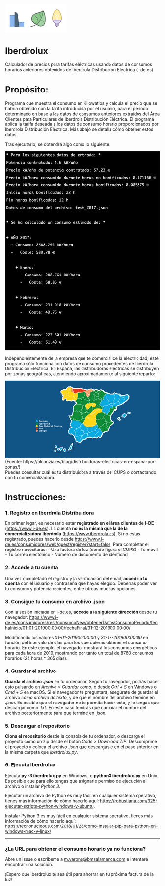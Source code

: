 <img src="images/logo.png" alt="Logo de Iberdrolux" width="200"/>

# Iberdrolux
Calculador de precios para tarifas eléctricas usando datos de consumos horarios anteriores obtenidos de Iberdrola Distribución Eléctrica (i-de.es)

# Propósito:
Programa que muestra el consumo en Kilowatios y calcula el precio que se habría obtenido con la tarifa introducida por el usuario, para el periodo determinado en base a los datos de consumos anteriores extraídos del Área Clientes para Particulares de Iberdrola Distribución Eléctrica.
El programa aplica la tarifa deseada a los datos de consumo horario proporcionados por Iberdrola Distribución Eléctrica. Más abajo se detalla cómo obtener estos datos.

Tras ejecutarlo, se obtendrá algo como lo siguiente:

<img src="images/output.png" alt="Resultado de Iberdrolux" width="600"/>

Independientemente de la empresa que te comercialice la electricidad, este programa sólo funciona con datos de consumo procedentes de Iberdrola Distribución Eléctrica. En España, las distribudoras eléctricas se distribuyen por zonas geográficas, atendiendo aproximadamente al siguiente reparto:

<img src="images/mapa-distribuidoras.jpg" alt="Mapa de distribuidoras eléctricas en España" width="800"/>
(Fuente: https://alcanzia.es/blog/distribuidoras-electricas-en-espana-por-zonas/)

<br/>
Puedes consultar cuál es tu distribuidora a través del CUPS o contactando con tu comercializadora.

# Instrucciones:
### 1. Registro en Iberdrola Distribuidora
En primer lugar, es necesario estar **registrado en el área clientes** de **I-DE** (https://www.i-de.es). La cuenta **no es la misma que la de la comercializadora Iberdrola** (https://www.iberdrola.es). Si no estás registrado, puedes hacerlo desde https://www.i-de.es/consumidores/web/guest/register?start=false. Para completar el registro necesitarás:
    - Una factura de luz (donde figura el CUPS)
    - Tu móvil
    - Tu correo electónico
    - Número de documento de identidad

### 2. Accede a tu cuenta
Una vez completado el registro y la verificación del email, **accede a tu cuenta** con el usuario y contraseña que hayas elegido. Deberías poder ver tu consumo y potencia recientes, entre otroas muchas opciones.

### 3. Consigue tu consumo en archivo .json
Con la sesión iniciada en <a href='https://www.i-de.es'>i-de.es</a>, **accede a la siguiente dirección** desde tu navegador:
https://www.i-de.es/consumidores/rest/consumoNew/obtenerDatosConsumoPeriodo/fechaInicio/01-01-201900:00:00/fechaFinal/31-12-201900:00:00/

Modificando los valores *01-01-201900:00:00* y *31-12-201900:00:00* en función del intervalo de días para los que quieras obtener el consumo horario. En este ejemplo, el navegador mostrará los consumos energéticos para cada hora de 2019, mostrando por tanto un total de 8760 consumos horarios (24 horas * 365 días).

### 4. Guardar el archivo
**Guarda el archivo *.json*** en tu ordenador. Según tu navegador, podrás hacer esto pulsando en *Archivo > Guardar como*, o desde *Ctrl + S* en Windows o *Cmd + S* en macOS. Si el navegador te preguntara, asegúrate de guardar el archivo *como archivo de texto*, y de que el nombre del archivo termine en *.json*. Es posible que el navegador no te permita hacer esto, y lo tengas que descargar como *.txt*. En este caso tendrás que cambiar el nombre del archivo posteriormente para que termine en *.json.*

### 5. Descargar el repositorio
**Clona el repositorio** desde la consola de tu ordenador, o descarga el proyecto como un zip desde el botón *Code > Download ZIP*. Descomprime el proyecto y coloca el archivo *.json* que descargaste en el paso anterior en la misma carpeta que *iberdrolux.py*.

### 6. Ejecuta Iberdrolux
Ejecuta **py -3 iberdrolux.py** en Windows, o **python3 iberdrolux.py** en Unix. Es posible que para ello tengas que asignarle permiso de ejecución al archivo o instalar *Python 3*.

Ejecutar un archivo de Python es muy fácil en cualquier sistema operativo, tienes más información de cómo hacerlo aquí: https://robustiana.com/325-ejecutar-scripts-python-windows-y-ubuntu.

Instalar Python 3 es muy fácil en cualquier sistema operativo, tienes más información de cómo hacerlo aquí: https://tecnonucleous.com/2018/01/28/como-instalar-pip-para-python-en-windows-mac-y-linux/

<hr/>

### ¿La URL para obtener el consumo horario ya no funciona?
Abre un issue o escríbeme a <a href='mailto:m.varona@bmsalamanca.com'>m.varona@bmsalamanca.com</a> e intentaré encontrar una solución.

¡Espero que Iberdrolux te sea útil para ahorrar en tu próxima factura de la luz!
